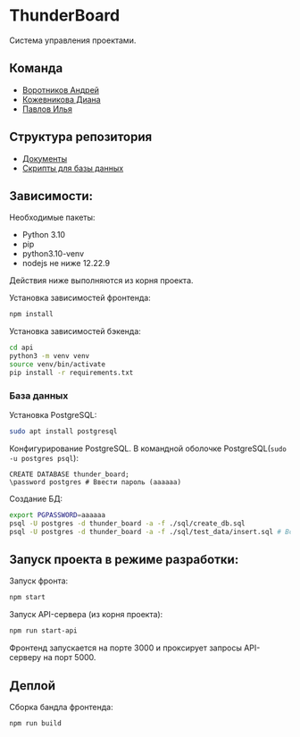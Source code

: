 # ThunderBoard
Система управления проектами.

## Команда
+ [Воротников Андрей](https://github.com/aVorotnikov)
+ [Кожевникова Диана](https://github.com/diakozhh)
+ [Павлов Илья](https://github.com/IlyaP01)

## Структура репозитория
+ [Документы](docs)
+ [Скрипты для базы данных](sql)

## Зависимости:
Необходимые пакеты:
* Python 3.10
* pip
* python3.10-venv
* nodejs не ниже 12.22.9

Действия ниже выполняются из корня проекта.

Установка зависимостей фронтенда:
```sh
npm install
```

Установка зависимостей бэкенда:
```sh
cd api
python3 -m venv venv
source venv/bin/activate
pip install -r requirements.txt
```

### База данных
Установка PostgreSQL:
```sh
sudo apt install postgresql
```

Конфигурирование PostgreSQL. В командной оболочке PostgreSQL(`sudo -u postgres psql`):
```psql
CREATE DATABASE thunder_board;
\password postgres # Ввести пароль (aaaaaa)
```

Создание БД:
```sh
export PGPASSWORD=aaaaaa
psql -U postgres -d thunder_board -a -f ./sql/create_db.sql
psql -U postgres -d thunder_board -a -f ./sql/test_data/insert.sql # Вставить тестовые данные
```

## Запуск проекта в режиме разработки:
Запуск фронта:
```sh
npm start
```
Запуск API-сервера (из корня проекта):
```sh
npm run start-api
```

Фронтенд запускается на порте 3000 и проксирует запросы API-серверу на порт 5000.

## Деплой
Сборка бандла фронтенда:
```sh
npm run build
```
